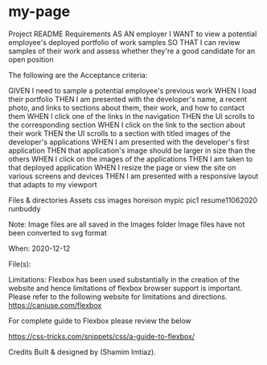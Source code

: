 # my-page
Project README
Requirements
AS AN employer
I WANT to view a potential employee's deployed portfolio of work samples
SO THAT I can review samples of their work and assess whether they're a good candidate for an open position

The following are the Acceptance criteria:

GIVEN I need to sample a potential employee's previous work
WHEN I load their portfolio
THEN I am presented with the developer's name, a recent photo, and links to sections about them, their work, and how to contact them
WHEN I click one of the links in the navigation
THEN the UI scrolls to the corresponding section
WHEN I click on the link to the section about their work
THEN the UI scrolls to a section with titled images of the developer's applications
WHEN I am presented with the developer's first application
THEN that application's image should be larger in size than the others
WHEN I click on the images of the applications
THEN I am taken to that deployed application
WHEN I resize the page or view the site on various screens and devices
THEN I am presented with a responsive layout that adapts to my viewport



Files & directories
Assets
css
images
horeison
mypic
pic1
resume11062020
runbuddy


Note:
Image files are all saved in the Images folder
Image files have not been converted to svg format



When: 2020-12-12

File(s):

Limitations:
Flexbox has been used substantially in the creation of the website and hence limitations of flexbox browser support is important. Please refer to the following website for limitations and directions. 
https://caniuse.com/flexbox


For complete guide to Flexbox please review the below

https://css-tricks.com/snippets/css/a-guide-to-flexbox/

Credits
Built & designed by (Shamim Imtiaz).


